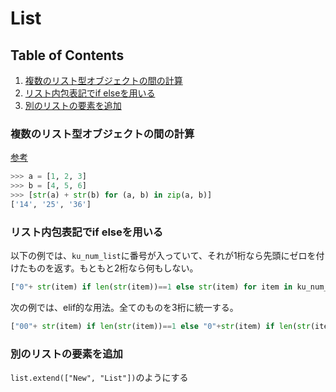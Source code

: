 # List

## Table of Contents
1. [複数のリスト型オブジェクトの間の計算](#複数のリスト型オブジェクトの間の計算)
2. [リスト内包表記でif elseを用いる](#リスト内包表記でif-elseを用いる)
3. [別のリストの要素を追加](#別のリストの要素を追加)

### 複数のリスト型オブジェクトの間の計算
[参考](http://qiita.com/HirofumiYashima/items/7f82620f42dae5b7c9ca) <br>
```python
>>> a = [1, 2, 3]
>>> b = [4, 5, 6]
>>> [str(a) + str(b) for (a, b) in zip(a, b)]
['14', '25', '36']
```

### リスト内包表記でif elseを用いる
以下の例では、`ku_num_list`に番号が入っていて、それが1桁なら先頭にゼロを付けたものを返す。もともと2桁なら何もしない。
```python
["0"+ str(item) if len(str(item))==1 else str(item) for item in ku_num_list]
```
次の例では、elif的な用法。全てのものを3桁に統一する。
```python
["00"+ str(item) if len(str(item))==1 else "0"+str(item) if len(str(item))==2 else str(item) for item in ku_num_list]
```

### 別のリストの要素を追加
`list.extend(["New", "List"])`のようにする


